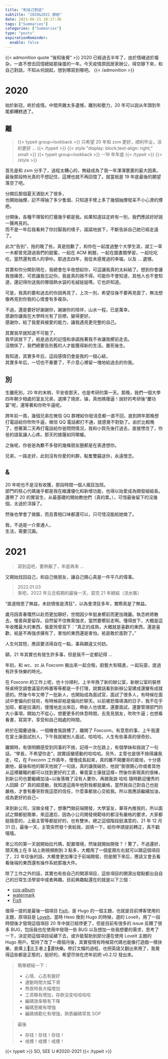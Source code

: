 ```yaml
---
title: "和自己對話"
subtitle: "2020&2021 總結"
date: 2021-06-21 10:17:38
tags: ["Summaries"]
categories: ["Summaries"]
type: "posts"
expirationReminder:
  enable: false
---
```


{{< admonition quote "後知後覺" >}}
2020 已經過去半年了，由於情緒過於複杂，一直不想去回憶總結那操蛋的一年。今天疫情原因居家辦公，得空靜下來，和自己對話，不知从何說起，想到哪寫到哪吧。
{{< /admonition >}}

<!--more-->

# 2020
始於新冠，終於疫情。中間夾雜太多遺憾，離別和壓力，20 年可以説从年頭到年尾都糟糕透了。

## 離

> {{< typeit group=lookback >}}
  只希望 20 年和 zxm 更好，顺利毕业，活的更好 ...
{{< /typeit >}}
{{< style "display: block;text-align: right;" small >}}
  {{< typeit group=lookback >}}
  --19 年年底
  {{< /typeit >}}
{{< /style >}}

首先是和 zxm 分手了，過程太糟心的，無疑成為了我一年渾渾噩噩的最大因素。  
最後那段時光真的不想記住，這裡也就不再回憶了。就當衹是 19 年底最後的願望落空了吧。  

分開后那個夏天酒勁大了很多，  
也開始抽煙，記不得抽了多少隻烟，只知道手臂上多了幾個抽煙發呆不小心燙的煙疤。  

分開後，各種不理智的打擾幾乎都是我。如果知道註定終有一別，我們應該好好說一聲再見的。  
而不是一年后我看夠了你討厭我的樣子，諾諾地放下，不斷告訴自己她已經走遠了。  

此次“告別”，拖的晚了些，真是抱歉了，和你在一起度過整个大學生涯，湖工一草一木都曾見證過我們的甜蜜，一起在 ACM 刷題，一起在圖書館學習，一起吃吃吃，當然還有煩人的爭吵。那過去四年，我從未感覺過的幸福，以及 ... 遺憾。  

其實和你分開到現在，我總會在半夜想起你，可這讓我真的太糾結了。想到你會讓我很痛苦，可若讓我忘記你，我是真的捨不得。可能你不會知道，其他人也不會知道，還記得你送我的哪個熱水袋的毛絨娃娃嗎，它也許知道。  

可是，我真的要和過去的你説再見了，上次一別，希望往後不要再見面了，無法想像再見到你我的心情會有多複杂。  

不過，還是要好好謝謝你，謝謝你的陪伴，山水一程，已是萬幸。  
感謝你讓我在大學時光有了目標，變得更好。  
感謝你，給了我愛與被愛的能力，讓我遇見更完整的自己。  

其實我早就知道不可能了，  
我早該放下了，衹是過去的記憶和承諾拖著我不肯讓我嚮前走去。  
沒關係了，我們總要告別舊的人才能獲得新的生活。置死後生。  

我知道，其實多年后，這段感情仍會是我的一個心結，  
其實多年后，一切也不重要了，不介意心裡留一塊地給過去的你我。  

## 別
生離死別，20 年的末梢，平安夜那天，也是考研的第一天。那晚，我們一個大學四年朝夕相處的室友兄弟，選擇了燒炭，操，真他媽傻逼！說好的考研後“慶功宴”呢，還等著和你吹牛逼呢。  

跨年前一周，幾個兄弟在微信 QQ 群裡給你發消息都一直不回，直到跨年那晚想打電話給你吹吹牛逼，微信 QQ 電話都打不通，就感覺不對勁了。由於比較晚了，想著第二天再打電話給你爸問問情況，我和小賀先後打過去，直接愣住了，你爸的語氣讓人心疼。那天的披薩如同嚼蠟。  

之後呢，你爸爸為數不多發的幾條朋友圈都是在表達想你。  

兄弟，一路走好，此刻沒有你愛的利群，點隻雙囍送你，永遠懷念。  

## &
20 年呢也不是沒有收獲，那段時間一個人瘋狂加班。  
部門的核心代碼幾乎都是我在維護優化和新增功能，也得以抬愛成為開發組組長。  
還帶了 20 的實習生，从最基礎的開始教他們（真的累。），可惜最後留下的沒幾個，太過於浮躁了。  

然後也學會了做飯，而且賣相口味都還可以，只可惜沒能給她做了。  

我，不過是一介普通人，  
生活，需要沉澱。  

# 2021
> 寫到這吧，要熱飯了，年底再來 ...  

又開始找回自己，和自己做朋友，讓自己開心真是一件平凡的偉事。

> 2022.01.03  
> 來吧，2022 年元旦假期的最後一天，寫完 21 年總結（流水賬）

“直道相思了無益，未妨惆悵是清狂”，以為會清狂多年，實際真是了無益。

歲月因青春慨然以赴而更加靜好，世間因少年挺身嚮前而更加瑰麗。執念終將散去，惟善與愛留存。自然留不住無需強求，當然要嚮前走啊。懂得放下，大概是這年收穫最大的東西，張愛玲曾寫下：“真正的成熟，大概就是喜歡的東西，還是喜歡，衹是不再強求擁有了，害怕的東西還是害怕，衹是敢於面對了。”

人生何其短，應該要活得自在一點，事與願違又何妨。

額，21 年其實也有發生許多事，但是我不一定都記得 ...

年初，和 wc、zc 从 Foxconn 搬出來一起合租，廚藝大有精進，一起玩耍，度過有許多快樂的時光。
  
在 Foxconn 的工作上呢，也十分順利，上半年換了新的辦公室，新辦公室的裝修呀桌椅空調會議室的佈置等等都是一手打理，說實話看到新辦公室建成還蠻有成就感的。然後今年又帶了一批新人，也開始成為面試官，面試了很多人，有時候在面試中會偏向於技術，有時候卻衹是偏向於聊天。以前被悲傷填滿的日子，我不在乎加班，都是拉滿的，慢慢地走出來后，帶新人也很累，還要面試，還要管理部門的大小事項，開始力不從心，想要更多的休息時間，去見見朋友，吹吹牛逼；也想看看書，寫寫字，享受和自己相處的時間。

終於在國慶過後，一個機會我跳槽了，離開了 Foxconn，有意思的事，上午我還在富士康面試別人，下午我就被別人面試，哈哈哈，人生有些事真的很奇妙。

離開時，有很明顯感受到同事的不捨，記得一次在路上，有個學妹和我說了一句話，“學長，不希望你走”，說實話蠻感動的哈哈哈。另外，主管也是很不捨得讓我走，哎，在 Foxconn 工作兩年，慢慢成長起來，真的離不開慶哥的栽培，十分感謝他，最後和他的聊天他說了一句話，真的讓我破防，他説“我很開心你或者其他从這裡離職的都可以找到更好的工資，畢竟富士康就這樣~ 然後你表現真的很棒，到新公司也要繼續加油~以後落魄了沒有人要你，再跟我說 哈哈 隨時歡迎優秀的人回歸 :D” 真的超感動，我知道這兩年他對我都挺嚴格，當然我自己對自己也挺嚴格，才會有慶哥對我這麼的信任，什麼事都放心交給我。所以我應該繼續加油，成為更好的自己~

來到新公司，沒做全棧了，想專門做前端開發，大學室友，華哥內推我的，所以面試之類都挺簡單，來這邊后，因為小公司開發規範啥的都沒有嚴格的要求，大家都挺隨意的，上級主管等都挺好的，也有雙休，總之這個階段挺滿意的，21 年 12 月 31 日，最後一天，主管突然發个表給我，説填一下，給你申請提前轉正，真不戳嘻嘻。

來公司的第一天就開始拉代碼，配置環境，然後就開始開發？！驚了，不過還好，頭天晚上在 B 站上刷視頻刷到 3 點多，大概用了一個星期左右就可以跟這個項目了，22 年往後的話，大概會更加專注于前端開發，但是閑下來后，應該又會去看看後端的東西還有操作系統那幾大件。

除了工作之外的話，其實也有些自己的開源項目，這些項目的開源出發點都出自自己的日常生活學習中或者興趣。目前興趣點還在的就是以下三個：
- [cos-album](https://github.com/Lruihao/cos-album)
- [watermark](https://github.com/Lruihao/watermark)
- [FixIt](https://github.com/Lruihao/FixIt)

值得一提的是最後一個項目 [FixIt](https://github.com/Lruihao/FixIt)，是 Hugo 的一個主題，也就是目前博客使用的主題，原項目是 [LoveIt](https://github.com/dillonzq/LoveIt)，當時 Hexo 換到 Hugo 的時候，選的 LoveIt，用了一段時間後才發現這個項目 20 年中就已經停更了，但是目前有很多的 issue 反饋了很多 BUG，包括我也在使用中發現一些 BUG 以及想加一些我想要的需求，思考了一下，決定把這個項目延續下去，或许能幫助到部分還在使用 LoveIt 主題的 Hugo 用戶。堅持了改了一兩個月後，其實發現有時候寫代碼也能像打遊戲一樣快樂，倉庫上🌟比王者上🌟還快樂。修訂文檔的過程，也把英語又翻出來用了，我覺得這些都是正態的，挺好的，希望尽快在虎年前把 v0.2.12 發出來。

> 簡單總結一下：
> - 心情、心态有變好
> - 運動時間大幅下滑
> - 熬夜時長大幅增加
> - 工资略有增加，存款没变哈哈哈哈
> - 編碼效率略有下降
> - 編碼思維有增強
> - 編碼規範化有增強，熟悉編碼常見 SOP

> 最後
> - 存钱！存钱！存钱！
> - 戒煙！戒煙！戒煙！

{{< typeit >}}
SO, SEE U #2020-2021
{{< /typeit >}}